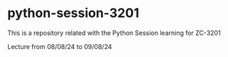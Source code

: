 # python-session-3201
This is a repository related with the Python Session learning for ZC-3201

Lecture from 08/08/24 to 09/08/24
